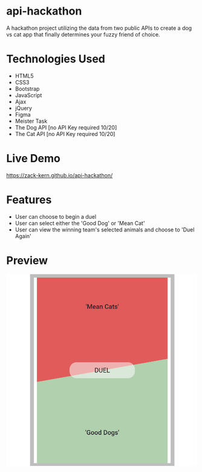 # api-hackathon

A hackathon project utilizing the data from two public APIs to create a dog vs cat app that finally determines your fuzzy friend of choice.

# Technologies Used

- HTML5
- CSS3
- Bootstrap
- JavaScript
- Ajax
- jQuery
- Figma
- Meister Task
- The Dog API [no API Key required 10/20]
- The Cat API [no API Key required 10/20]

# Live Demo

https://zack-kern.github.io/api-hackathon/

# Features

- User can choose to begin a duel
- User can select either the 'Good Dog' or 'Mean Cat'
- User can view the winning team's selected animals and choose to 'Duel Again'

# Preview

![](api-hackathon.gif)
